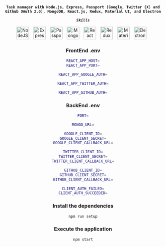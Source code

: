 <div align="center">

**`Task manager with Node.js, Express, Passport (Google, Twitter (X) and Github OAuth 2.0), MongoDB, React.js, Redux, Material UI, and Electron`**

***`Skills`***
<div align="center">
<img alt="NodeJS" width="40px" style="padding-right:10px;" src="https://cdn.jsdelivr.net/gh/devicons/devicon/icons/nodejs/nodejs-original.svg" />
<img alt="Express" width="40px" style="padding-right:10px;" src="https://cdn.jsdelivr.net/gh/devicons/devicon/icons/express/express-original-wordmark.svg"/>
<img alt="Passport.js" width="40px" style="padding-right:10px;" src="https://pbs.twimg.com/profile_images/599259952574693376/DMrPoJtc_400x400.png" />
<img alt="MongoDB" width="40px" style="padding-right:10px;" src="https://cdn.jsdelivr.net/gh/devicons/devicon/icons/mongodb/mongodb-original.svg" />
<img alt="React" width="40px" style="padding-right:10px;" src="https://cdn.jsdelivr.net/gh/devicons/devicon/icons/react/react-original.svg" />
<img alt="Redux" width="40px" style="padding-right:10px;" src="https://cdn.jsdelivr.net/gh/devicons/devicon/icons/redux/redux-original.svg"/>
<img alt="Material UI" width="40px" style="padding-right:10px;" src="https://cdn.jsdelivr.net/gh/devicons/devicon/icons/materialui/materialui-original.svg" />
<img alt="Electron" width="40px" style="padding-right:10px;" src="https://cdn.jsdelivr.net/gh/devicons/devicon/icons/electron/electron-original.svg" />
<br/>

### FrontEnd .env
```sh
REACT_APP_HOST=
REACT_APP_PORT=

REACT_APP_GOOGLE_AUTH=

REACT_APP_TWITTER_AUTH=

REACT_APP_GITHUB_AUTH=
```

### BackEnd .env
```sh
PORT=

MONGO_URL=

GOOGLE_CLIENT_ID=
GOOGLE_CLIENT_SECRET=
GOOGLE_CLIENT_CALLBACK_URL=

TWITTER_CLIENT_ID=
TWITTER_CLIENT_SECRET=
TWITTER_CLIENT_CALLBACK_URL=

GITHUB_CLIENT_ID=
GITHUB_CLIENT_SECRET=
GITHUB_CLIENT_CALLBACK_URL=

CLIENT_AUTH_FAILED=
CLIENT_AUTH_SUCCEEDED=
```

### Install the dependencies
```sh
npm run setup
```

### Execute the application
```sh
npm start
```